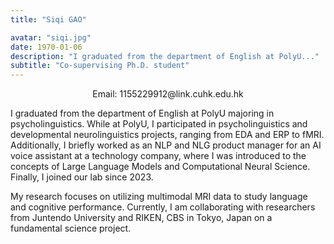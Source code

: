 ```yaml
---
title: "Siqi GAO"

avatar: "siqi.jpg"
date: 1970-01-06
description: "I graduated from the department of English at PolyU..."
subtitle: "Co-supervising Ph.D. student"
---
```

<p align="center">
    Email: 1155229912@link.cuhk.edu.hk 
</p>
I graduated from the department of English at PolyU majoring in psycholinguistics. While at PolyU, I participated in psycholinguistics and developmental neurolinguistics projects, ranging from EDA and ERP to fMRI. Additionally, I briefly worked as an NLP and NLG product manager for an AI voice assistant at a technology company, where I was introduced to the concepts of Large Language Models and Computational Neural Science. Finally, I joined our lab since 2023.

My research focuses on utilizing multimodal MRI data to study language and cognitive performance. Currently, I am collaborating with researchers from Juntendo University and RIKEN, CBS in Tokyo, Japan on a fundamental science project.
